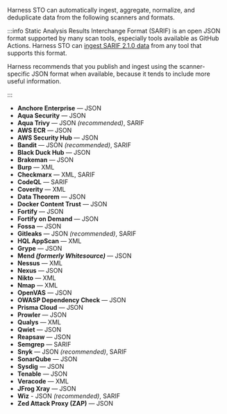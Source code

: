 Harness STO can automatically ingest, aggregate, normalize, and deduplicate data from the following scanners and formats. 

:::info
Static Analysis Results Interchange Format (SARIF) is an open JSON format supported by many scan tools, especially tools available as GitHub Actions. Harness STO can [ingest SARIF 2.1.0 data](/docs/security-testing-orchestration/custom-scanning/ingest-sarif-data) from any tool that supports this format.

Harness recommends that you publish and ingest using the scanner-specific JSON format when available, because it tends to include more useful information.

:::

- **Anchore Enterprise** — JSON
- **Aqua Security** — JSON
- **Aqua Trivy** — JSON _(recommended)_, SARIF
- **AWS ECR** — JSON
- **AWS Security Hub** — JSON
- **Bandit** — JSON _(recommended)_, SARIF
- **Black Duck Hub** — JSON
- **Brakeman** — JSON
- **Burp** — XML
- **Checkmarx** — XML, SARIF  <!-- - **Clair** — JSON -->
- **CodeQL** — SARIF
- **Coverity** — XML
- **Data Theorem** — JSON
- **Docker Content Trust** — JSON
- **Fortify** — JSON
- **Fortify on Demand** — JSON
- **Fossa** — JSON
- **Gitleaks** — JSON _(recommended)_, SARIF
- **HQL AppScan** — XML 
- **Grype** — JSON
- **Mend _(formerly Whitesource)_** — JSON  
- **Nessus** — XML
- **Nexus** — JSON
- **Nikto** — XML
- **Nmap** — XML
- **OpenVAS** — JSON
- **OWASP Dependency Check** — JSON 
- **Prisma Cloud** — JSON  
- **Prowler** — JSON
- **Qualys** — XML
- **Qwiet** — JSON
- **Reapsaw** — JSON    <!-- - **Scoutsuite** — JSON -->
- **Semgrep** — SARIF
- **Snyk** — JSON _(recommended)_, SARIF
- **SonarQube** — JSON
- **Sysdig** — JSON 
- **Tenable** — JSON
- **Veracode** — XML
- **JFrog Xray** — JSON
- **Wiz** - JSON _(recommended)_, SARIF
- **Zed Attack Proxy (ZAP)** — JSON
